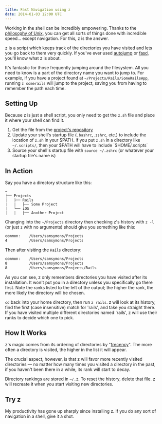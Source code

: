 ```yaml
---
title: Fast Navigation using z
date: 2014-01-03 12:00 UTC
---
```


Working in the shell can be incredibly empowering. Thanks to the [philosophy of Unix](http://en.wikipedia.org/wiki/Unix_philosophy), you can get all sorts of things done with incredible speed... except navigation. For this, z is the answer.

z is a script which keeps track of the directories you have visited and lets you go back to them very quickly. If you've ever used [autojump](https://github.com/joelthelion/autojump) or [fasd](https://github.com/clvv/fasd), you'll know what z is about.

It's fantastic for those frequently jumping around the filesystem. All you need to know is a part of the directory name you want to jump to. For example, if you have a project found at `~/Projects/Rails/SomeRailsApp`, running `z somerails` will jump to the project, saving you from having to remember the path each time.

## Setting Up

Because z is just a shell script, you only need to get the `z.sh` file and place it where your shell can find it.

1. Get the file from the [project's repository](https://github.com/rupa/z)
2. Update your shell's startup file (`.bashrc`,`.zshrc`, etc.) to include the location of `z.sh` in your $PATH. If you put `z.sh` in a directory like `~/.scripts/`, then your $PATH will have to include `$HOME/.scripts`
3. Source your shell's startup file with `source ~/.zshrc` (or whatever your startup file's name is)

## In Action

Say you have a directory structure like this:

```
~
├── Projects
|   ├── Rails
|	|	├── Some Project
|   └── iOS
|	|	├── Another Project
```

Changing into the `~/Projects` directory then checking z's history with `z -l` (or just `z` with no arguments) should give you something like this:

```bash
common:    /Users/samsymons/Projects
4          /Users/samsymons/Projects
```

Then after visiting the `Rails` directory:

```bash
common:    /Users/samsymons/Projects
8          /Users/samsymons/Projects
8          /Users/samsymons/Projects/Rails
```

As you can see, z only remembers directories you have visited after its installation. It won't put you in a directory unless you specifically go there first. Note the ranks listed to the left of the output; the higher the rank, the more likely the directory will be chosen.

`cd` back into your home directory, then run `z rails`. z will look at its history, find the first (case insensitive) match for 'rails', and take you straight there. If you have visited multiple different directories named 'rails', z will use their ranks to decide which one to pick.

## How It Works

z's magic comes from its ordering of directories by "[frecency](http://en.wikipedia.org/wiki/Frecency)". The more often a directory is visited, the higher in the list it will appear.

The crucial aspect, however, is that z will favor more recently visited directories — no matter how many times you visited a directory in the past, if you haven't been there in a while, its rank will start to decay.

Directory rankings are stored in `~/.z`. To reset the history, delete that file. z will recreate it when you start visiting new directories.

## Try z

My productivity has gone up sharply since installing z. If you do any sort of navigation in a shell, give it a shot.

